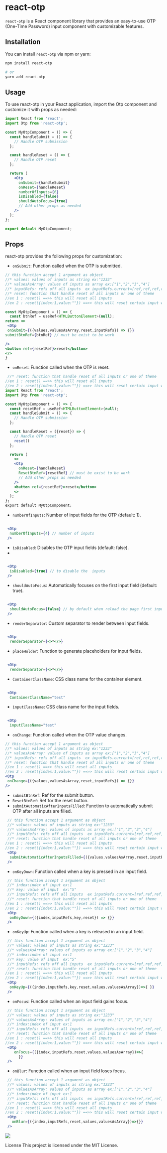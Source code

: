 # react-otp

`react-otp` is a React component library that provides an easy-to-use OTP (One-Time Password) input component with customizable features.

## Installation

You can install `react-otp` via npm or yarn:

```bash
npm install react-otp
```
```bash
# or
yarn add react-otp
```
## Usage

To use react-otp in your React application, import the Otp component and customize it with props as needed:

```jsx
import React from 'react';
import Otp from 'react-otp';

const MyOtpComponent = () => {
  const handleSubmit = () => {
    // Handle OTP submission
  };

  const handleReset = () => {
    // Handle OTP reset
  };

  return (
    <Otp
      onSubmit={handleSubmit}
      onReset={handleReset}
      numberOfInputs={6}
      isDisabled={false}
      shouldAutoFocus={true}
      // Add other props as needed
    />
  );
};

export default MyOtpComponent;
```


## Props

react-otp provides the following props for customization:
* `onSubmit`: Function called when the OTP is submitted.
 ```jsx
 // this function accept 1 argument as object 
 //* values: values of inputs as string ex:"1233"
 //* valuesAsArray: values of inputs as array ex:["1","2","3","4"]
 //* inputRefs: refs off all inputs  ex inputRefs.current=[ref,ref,ref,ref] 
 //* reset: function that handle reset of all inputs or one of theme
//ex 1 : reset() ==>> this will reset all inputs
//ex 2 : reset({index:1,value:""}) ==>> this will reset certain input with its index

const MyOtpComponent = () => {
   const btnRef = useRef<HTMLButtonElement>(null);
 return <>
  <Otp
  onSubmit={({values,valuesAsArray,reset,inputRefs}) => {}}
submitBtnRef={btnRef} // must be exist to be work

 />
 <button ref={resetRef}>reset</button>
 </>
}
 ```

* `onReset`: Function called when the OTP is reset.
```jsx
 //* reset: function that handle reset of all inputs or one of theme
//ex 1 : reset() ==>> this will reset all inputs
//ex 2 : reset({index:1,value:""}) ==>> this will reset certain input with its index
import React from 'react';
import Otp from 'react-otp';

const MyOtpComponent = () => {
  const resetRef = useRef<HTMLButtonElement>(null);
  const handleSubmit = () => {
    // Handle OTP submission
  };

  const handleReset = ({reset}) => {
    // Handle OTP reset
    reset()
  };

  return (
    <>
    <Otp
      onReset={handleReset}
      ResetBtnRef={resetRef} // must be exist to be work
      // Add other props as needed
    />
    <button ref={resetRef}>reset</button>
    <>
  );
};
export default MyOtpComponent;
 ```

* `numberOfInputs`: Number of input fields for the OTP (default: 1).
```jsx
 
 <Otp
  numberOfInputs={4} // number of inputs
 />
 ``` 

* `isDisabled`: Disables the OTP input fields (default: false).
* 
```jsx
 
 <Otp
  isDisabled={true} // to disable the  inputs
 />
 ``` 

* `shouldAutoFocus`: Automatically focuses on the first input field (default: true).
```jsx
 
 <Otp
  shouldAutoFocus={false} // by default when reload the page first input be focus automatic  if you want to disable this behavior
 />
 ```

* `renderSeparator`: Custom separator to render between input fields.
```jsx
 
 <Otp
  renderSeparator={<>*</>}
 ```

* `placeHolder`: Function to generate placeholders for input fields.

```jsx
 
 <Otp
  renderSeparator={<>*</>}
 ```

* `ContainerClassName`: CSS class name for the container element.
```jsx
 
 <Otp
  ContainerClassName="test"
 ```

* `inputClassName`: CSS class name for the input fields.

```jsx
 
 <Otp
  inputClassName="test"
 ```

* `onChange`: Function called when the OTP value changes.

 ```jsx
 // this function accept 1 argument as object 
 //* values: values of inputs as string ex:"1233"
 //* valuesAsArray: values of inputs as array ex:["1","2","3","4"]
 //* inputRefs: refs off all inputs  ex inputRefs.current=[ref,ref,ref,ref] 
 //* reset: function that handle reset of all inputs or one of theme
//ex 1 : reset() ==>> this will reset all inputs
//ex 2 : reset({index:1,value:""}) ==>> this will reset certain input with its index
 <Otp
  onChange={({values,valuesAsArray,reset,inputRefs}) => {}}
 />
 ```


* `submitBtnRef`: Ref for the submit button.
* `ResetBtnRef`: Ref for the reset button.
* `submitAutomaticAfterInputsFilled`: Function to automatically submit OTP after all inputs are filled.
```jsx
 // this function accept 1 argument as object 
 //* values: values of inputs as string ex:"1233"
 //* valuesAsArray: values of inputs as array ex:["1","2","3","4"]
 //* inputRefs: refs off all inputs  ex inputRefs.current=[ref,ref,ref,ref] 
 //* reset: function that handle reset of all inputs or one of theme
//ex 1 : reset() ==>> this will reset all inputs
//ex 2 : reset({index:1,value:""}) ==>> this will reset certain input with its index
 <Otp
  submitAutomaticAfterInputsFilled={({values,valuesAsArray,reset,inputRefs}) => {}}
 />
 ```

* `onKeyDown`: Function called when a key is pressed in an input field.

```jsx
 // this function accept 1 argument as object 
 //* index:index of input ex:1
 //* key: value of input  ex:"5"
 //* inputRefs: refs off all inputs  ex inputRefs.current=[ref,ref,ref,ref] 
 //* reset: function that handle reset of all inputs or one of theme
//ex 1 : reset() ==>> this will reset all inputs
//ex 2 : reset({index:1,value:""}) ==>> this will reset certain input with its index
 <Otp
  onKeyDown={({index,inputRefs,key,reset}) => {}}
 />
 ```

* `onKeyUp`: Function called when a key is released in an input field.

```jsx
 // this function accept 1 argument as object 
 //* values: values of inputs as string ex:"1233"
 //* valuesAsArray: values of inputs as array ex:["1","2","3","4"]
 //* index:index of input ex:1
 //* key: value of input  ex:"5"
 //* inputRefs: refs off all inputs  ex inputRefs.current=[ref,ref,ref,ref] 
 //* reset: function that handle reset of all inputs or one of theme
//ex 1 : reset() ==>> this will reset all inputs
//ex 2 : reset({index:1,value:""}) ==>> this will reset certain input with its index
 <Otp
  onKeyUp={({index,inputRefs,key,reset,values,valuesAsArray})=>{ }}
 />
 ```

* `onFocus`: Function called when an input field gains focus.

```jsx
 // this function accept 1 argument as object 
 //* values: values of inputs as string ex:"1233"
 //* valuesAsArray: values of inputs as array ex:["1","2","3","4"]
 //* index:index of input ex:1
 //* inputRefs: refs off all inputs  ex inputRefs.current=[ref,ref,ref,ref] 
 //* reset: function that handle reset of all inputs or one of theme
//ex 1 : reset() ==>> this will reset all inputs
//ex 2 : reset({index:1,value:""}) ==>> this will reset certain input with its index
 <Otp
    onFocus={({index,inputRefs,reset,values,valuesAsArray})=>{
      }}
 />
 ```

* `onBlur`: Function called when an input field loses focus.

```jsx
 // this function accept 1 argument as object 
 //* values: values of inputs as string ex:"1233"
 //* valuesAsArray: values of inputs as array ex:["1","2","3","4"]
 //* index:index of input ex:1
 //* inputRefs: refs off all inputs  ex inputRefs.current=[ref,ref,ref,ref] 
 //* reset: function that handle reset of all inputs or one of theme
//ex 1 : reset() ==>> this will reset all inputs
//ex 2 : reset({index:1,value:""}) ==>> this will reset certain input with its index
 <Otp
   onBlur={({index,inputRefs,reset,values,valuesAsArray})=>{}}
 />
 ```



 <a href="https://www.buymeacoffee.com/a7medhassanmohi"><img src="https://img.buymeacoffee.com/button-api/?text=Buy me a coffee&emoji=&slug=a7medhassanmohi&button_colour=5F7FFF&font_colour=ffffff&font_family=Cookie&outline_colour=000000&coffee_colour=FFDD00" /></a>

License
This project is licensed under the MIT License.
